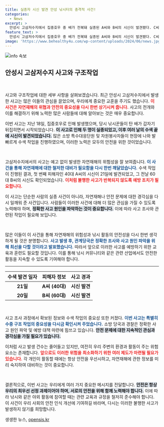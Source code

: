 ```yaml
---
title: 실종자 시신 발견 안성 낚시터의 충격적 사건!
categories:
  - News
excerpt: >
  안성시 고삼저수지에서 집중호우 중 배가 전복돼 실종된 A씨와 B씨의 시신이 발견됐다. C씨는 가까스로 구조됐으나, 두 사람의 안타까운 소식을 전하며 사고 원인 조사에 나선 경찰. 이 사건의 진실은?
feature_text: >
  안성시 고삼저수지에서 집중호우 중 배가 전복돼 실종된 A씨와 B씨의 시신이 발견됐다. C씨는 가까스로 구조됐으나, 두 사람의 안타까운 소식을 전하며 사고 원인 조사에 나선 경찰. 이 사건의 진실은?
image: 'https://www.behealthy4u.com/wp-content/uploads/2024/06/news.jpg'
---
```


<p><img src="https://www.behealthy4u.com/wp-content/uploads/2024/06/news.jpg" alt="info 속보" /></p>

<h2 data-ke-size="size26">안성시 고삼저수지 사고와 구조작업</h2>

<p data-ke-size="size16">&nbsp;</p>

<p>사고와 구조작업에 대한 세부 사항을 살펴보겠습니다. 최근 안성시 고삼저수지에서 발생한 사고는 많은 이들의 관심을 끌었으며, 우리에게 중요한 교훈을 주기도 했습니다. <b><span style="color: #ee2323;">이 사건은 자연재해의 위협과 안전의 중요성을 다시 한번 상기시켜 줍니다.</span></b> 사고의 전개와 이를 해결하기 위해 노력한 많은 사람들에 대해 알아보는 것은 매우 중요합니다.</p>

<p>이번 사고는 지난 18일, 집중호우로 인해 발생했으며, 당시 낚시꾼들이 탄 배가 갑자기 뒤집히면서 시작되었습니다. <b><span style="background-color: #21538527;">이 사고로 인해 두 명이 실종되었고, 이후 여러 날의 수색 끝에 시신이 발견되었습니다.</span></b> 많은 소방 특수대응단원 및 자원봉사자들이 현장에 나와 발 빠르게 수색 작업을 진행하였으며, 이러한 노력은 모두의 안전을 위한 것이었습니다.</p>

<p data-ke-size="size16">&nbsp;</p>

<p>고삼저수지에서의 사고는 예고 없이 발생한 자연재해의 위험성을 잘 보여줍니다. <b><span style="color: #1a5490;">이 사건을 통해 자연재해에 대한 철저한 대비가 필요함을 다시 한번 깨달았습니다.</span></b> 수색 작업이 진행된 결과, 첫 번째 피해자인 40대 A씨의 시신이 21일에 발견되었고, 그 전날 60대 B씨의 시신도 확인되었습니다. <b><span style="color: #ee2323;">이처럼 불행한 사고가 반복되지 않도록 예방 조치가 필요합니다.</span></b></p>

<p>이 사고는 단순한 사람의 실종 사건이 아니라, 자연재해나 안전 문제에 대한 경각심을 다시 일깨워 준 사건입니다. 사람들이 이러한 사건에 대해 더 많은 관심을 가질 수 있도록 노력해야 하며, <b><span style="background-color: #21538527;">정확한 사고 원인을 파악하는 것이 중요합니다.</span></b> 이에 따라 사고 조사와 관련된 작업이 필요해 보입니다.</p>

<p data-ke-size="size16">&nbsp;</p>

<p>많은 이들이 이 사건을 통해 자연재해의 위험성과 낚시 활동의 안전성을 다시 한번 생각하게 될 것은 분명합니다. <b><span style="color: #1a5490;">사고 발생 후, 관계당국은 정확한 조사와 사고 원인 파악을 위해 최선을 다할 것이라고 발표했습니다.</span></b> 따라서 앞으로 이러한 사고를 예방하기 위한 교육과 훈련도 필요할 것입니다. 이를 통해 낚시 커뮤니티와 같은 관련 산업에서도 안전한 활동을 지속할 수 있도록 기여해야 합니다.</p>

<hr>

<table style="width: 100%;">
  <thead>
    <tr>
      <th style="text-align: center; height: 30px;"><b>수색 발견 일자</b></th>
      <th style="text-align: center; height: 30px;"><b>피해자 정보</b></th>
      <th style="text-align: center; height: 30px;"><b>사고 경과</b></th>
    </tr>
  </thead>
  <tbody>
    <tr>
      <td style="text-align: center; height: 17px;"><b>21일</b></td>
      <td style="text-align: center; height: 17px;"><b>A씨 (40대)</b></td>
      <td style="text-align: center; height: 17px;"><b>시신 발견</b></td>
    </tr>
    <tr>
      <td style="text-align: center; height: 17px;"><b>20일</b></td>
      <td style="text-align: center; height: 17px;"><b>B씨 (60대)</b></td>
      <td style="text-align: center; height: 17px;"><b>시신 발견</b></td>
    </tr>
  </tbody>
</table>

<p data-ke-size="size16">&nbsp;</p>

<p>사고 조사 과정에서 확보된 정보와 수색 작업의 중요성 또한 커졌다. <b><span style="color: #1a5490;">이번 사고는 특별히 수중 구조 작업의 중요성을 다시금 확인시켜 주었습니다.</span></b> 소방 당국과 경찰은 정확한 사고 원인 파악 및 예방 대책 마련에 힘쓰고 있습니다. <b><span style="background-color: #21538527;">안전 문제에 대한 지속적인 관심과 경각심을 가질 필요가 있습니다.</span></b></p>

<p>이처럼 사고 발생 건수는 줄어들고 있지만, 여전히 우리 주변의 환경과 활동이 주는 위험 요소는 존재합니다. <b><span style="color: #ee2323;">앞으로도 이러한 위험을 최소화하기 위한 여러 제도가 마련될 필요가 있습니다.</span></b> 각 개인이 활동할 때에는 항상 안전을 우선시하고, 자연재해에 관한 정보를 미리 숙지하여 대비하는 것이 중요합니다. </p>

<p data-ke-size="size16">&nbsp;</p>

<p>결론적으로, 이번 사고는 우리에게 여러 가지 중요한 메시지를 전달합니다. <b><span style="background-color: #21538527;">안전은 항상 우리의 최우선 선정 과제이어야 하며, 서로의 안전을 위해 함께 노력해야 합니다.</span></b> 이에 따라 낚시와 같은 야외 활동에 참여할 때는 관련 교육과 규정을 철저히 준수해야 합니다. 이 사건이 우리 사회의 안전 인식 개선에 기여하길 바라며, 다시는 이러한 불행한 사고가 발생하지 않기를 희망합니다.</p>
생생한 뉴스, <a href="https://opensis.kr" rel="dofollow">opensis.kr</a>


